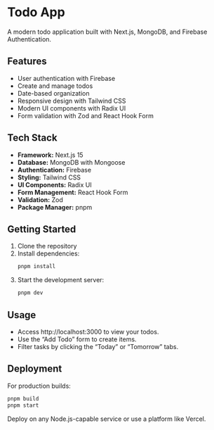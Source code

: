 # Todo App

A modern todo application built with Next.js, MongoDB, and Firebase Authentication.

## Features

- User authentication with Firebase
- Create and manage todos
- Date-based organization
- Responsive design with Tailwind CSS
- Modern UI components with Radix UI
- Form validation with Zod and React Hook Form

## Tech Stack

- **Framework:** Next.js 15
- **Database:** MongoDB with Mongoose
- **Authentication:** Firebase
- **Styling:** Tailwind CSS
- **UI Components:** Radix UI
- **Form Management:** React Hook Form
- **Validation:** Zod
- **Package Manager:** pnpm

## Getting Started

1. Clone the repository
2. Install dependencies:
   ```bash
   pnpm install
   ```
3. Start the development server:
   ```bash
   pnpm dev
   ```

## Usage

- Access http://localhost:3000 to view your todos.
- Use the “Add Todo” form to create items.
- Filter tasks by clicking the “Today” or “Tomorrow” tabs.

## Deployment

For production builds:

```bash
pnpm build
pnpm start
```

Deploy on any Node.js-capable service or use a platform like Vercel.
